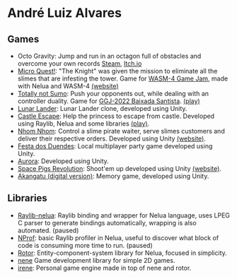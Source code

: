 # André Luiz Alvares
## Games
* Octo Gravity: Jump and run in an octagon full of obstacles and overcome your own records [Steam](https://store.steampowered.com/app/865800/Octo_Gravity/), [Itch.io](https://origamisword.itch.io/octo-gravity)
* [Micro Quest!](https://github.com/Andre-LA/micro-quest): "The Knight" was given the mission to eliminate all the slimes that are infesting the tower.
Game for [WASM-4 Game Jam](https://itch.io/jam/wasm4), made with Nelua and WASM-4 [(website)](https://andre-la.itch.io/micro-quest)
* [Totally not Sumo](https://github.com/Andre-LA/totally-not-sumo): Push your opponents out, while dealing with an controller duality. Game for [GGJ-2022 Baixada Santista](https://globalgamejam.org/2022/jam-sites/global-game-jam-2022-%E2%80%93-baixada-santista-unisantos). [(play)](https://origamisword.itch.io/totally-not-sumo)
* [Lunar Lander](https://github.com/nicolas-ft/LunarLander): Lunar Lander clone, developed using Unity.
* [Castle Escape](https://github.com/Andre-LA/baixada-game-jam-game): Help the princess to escape from castle. Developed using Raylib, Nelua and some libraries [(play)](https://andre-la.github.io/baixada-game-jam-game/index.html).
* [Nhom Nhom](https://github.com/unimonte-games/nhom-nhom): Control a slime pirate waiter, serve slimes customers and deliver their respective orders.  Developed using Unity [(website)](https://andre-la.itch.io/nhom-nhom).
* [Festa dos Duendes](https://github.com/unimonte-games/festa-dos-duendes): Local multiplayer party game developed using Unity.
* [Aurora](https://github.com/unimonte-games/game-jam-proj-grupo-5): Developed using Unity.
* [Space Pigs Revolution](https://github.com/unimonte-games/space-pigs-revolution): Shoot'em up developed using Unity [(website)](https://unimonte-games.github.io/space-pigs-revolution/index.html).
* [Akangatu (digital version)](https://github.com/unimonte-games/jogo-akangatu-digital): Memory game, developed using Unity.

## Libraries
* [Raylib-nelua](https://github.com/Andre-LA/raylib-nelua-mirror): Raylib binding and wrapper for Nelua language, uses LPEG C parser to generate bindings automatically, wrapping is also automated. (paused)
* [NProf](https://github.com/Andre-LA/nprof): basic Raylib profiler in Nelua, useful to discover what block of code is consuming more time to run. (paused)
* [Rotor](https://gitlab.com/Andre-LA/rotor-nelua): Entity-component-system library for Nelua, focused in simplicity.
* [nene](https://github.com/Andre-LA/nene) Game development library for simple 2D games.
* [irene](https://github.com/andre-la/irene): Personal game engine made in top of nene and rotor.
